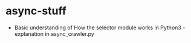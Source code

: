 # async-stuff

* Basic understanding of How the selector module works in Python3 - explanation in async_crawler.py
